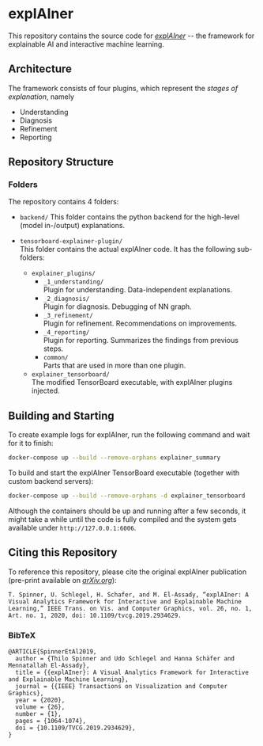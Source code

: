 # explAIner

This repository contains the source code for [_explAIner_](https://explainer.ai/) -- the framework for explainable AI and interactive machine learning.


## Architecture

The framework consists of four plugins, which represent the _stages of explanation_, namely

* Understanding
* Diagnosis
* Refinement
* Reporting


## Repository Structure

### Folders 
The repository contains 4 folders:

* `backend/`
  This folder contains the python backend for the high-level (model in-/output) explanations.

* `tensorboard-explainer-plugin/`  
  This folder contains the actual explAIner code. It has the following sub-folders:
  * `explainer_plugins/`  
    * `_1_understanding/`  
      Plugin for understanding. Data-independent explanations.
    * `_2_diagnosis/`  
      Plugin for diagnosis. Debugging of NN graph.
    * `_3_refinement/`  
      Plugin for refinement. Recommendations on improvements.
    * `_4_reporting/`  
      Plugin for reporting. Summarizes the findings from previous steps.
    * `common/`  
      Parts that are used in more than one plugin.
  * `explainer_tensorboard/`  
    The modified TensorBoard executable, with explAIner plugins injected.


## Building and Starting

To create example logs for explAIner, run the following command and wait for it to finish:

```Bash
docker-compose up --build --remove-orphans explainer_summary
```

To build and start the explAIner TensorBoard executable (together with custom backend servers):

```Bash
docker-compose up --build --remove-orphans -d explainer_tensorboard
```
Although the containers should be up and running after a few seconds, it might take a while until the code is fully compiled and the system gets available under `http://127.0.0.1:6006`.

## Citing this Repository

To reference this repository, please cite the original explAIner publication (pre-print available on [_arXiv.org_](https://arxiv.org/abs/1908.00087)):

```
T. Spinner, U. Schlegel, H. Schafer, and M. El-Assady, “explAIner: A Visual Analytics Framework for Interactive and Explainable Machine Learning,” IEEE Trans. on Vis. and Computer Graphics, vol. 26, no. 1, Art. no. 1, 2020, doi: 10.1109/tvcg.2019.2934629.
```

### BibTeX

```
@ARTICLE{SpinnerEtAl2019,
  author = {Thilo Spinner and Udo Schlegel and Hanna Schäfer and Mennatallah El-Assady},
  title = {{explAIner}: A Visual Analytics Framework for Interactive and Explainable Machine Learning},
  journal = {{IEEE} Transactions on Visualization and Computer Graphics},
  year = {2020},
  volume = {26},
  number = {1},
  pages = {1064-1074},
  doi = {10.1109/TVCG.2019.2934629},
}
```